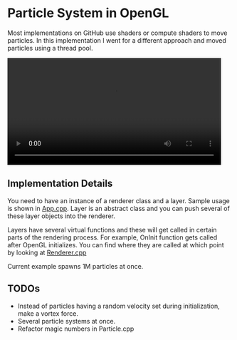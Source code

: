 # Particle System in OpenGL

Most implementations on GitHub use shaders or compute shaders to move particles. In this implementation I went for a different approach and moved particles using a thread pool.

<video src='media/sample.mp4' width=480></video>

## Implementation Details

You need to have an instance of a renderer class and a layer. Sample usage is shown in [App.cpp](https://github.com/mehmetcanakbay/particleSystem-OpenGL/blob/main/particleSystem/src/App.cpp#L5C1-L26C2). Layer is an abstract class and you can push several of these layer objects into the renderer.

Layers have several virtual functions and these will get called in certain parts of the rendering process. For example, OnInit function gets called after OpenGL initializes. You can find where they are called at which point by looking at [Renderer.cpp](https://github.com/mehmetcanakbay/particleSystem-OpenGL/blob/main/particleSystem/src/Core/Private/Renderer.cpp)

Current example spawns 1M particles at once. 

## TODOs

- Instead of particles having a random velocity set during initialization, make a vortex force.
- Several particle systems at once.  
- Refactor magic numbers in Particle.cpp